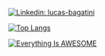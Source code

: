 [![Linkedin: lucas-bagatini](https://img.shields.io/badge/-Lucas_Bagatini-blue?style=flat-square&logo=Linkedin&logoColor=white&link=https://www.linkedin.com/in/lucas-bagatini/)](https://www.linkedin.com/in/lucas-bagatini/)

[![Top Langs](https://github-readme-stats.vercel.app/api/top-langs/?username=lucasbagatini&layout=compact&theme=radical)](https://github.com/lucasbagatini)

[![Everything Is AWESOME](https://i1.ytimg.com/vi/SRXH9AbT280/hqdefault.jpg)](https://www.youtube.com/watch?v=SRXH9AbT280 "Everything Is AWESOME")

